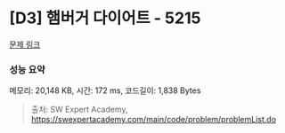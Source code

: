 # [D3] 햄버거 다이어트 - 5215 

[문제 링크](https://swexpertacademy.com/main/code/problem/problemDetail.do?contestProbId=AWT-lPB6dHUDFAVT) 

### 성능 요약

메모리: 20,148 KB, 시간: 172 ms, 코드길이: 1,838 Bytes



> 출처: SW Expert Academy, https://swexpertacademy.com/main/code/problem/problemList.do